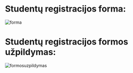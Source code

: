 # Studentų registracijos forma:
![forma](https://user-images.githubusercontent.com/107037107/185599230-719f1141-1512-4cfc-b2e0-f5a8b30976b5.png)
# Studentų registracijos formos užpildymas:
![formosuzpildymas](https://user-images.githubusercontent.com/107037107/185599351-8d2a16a0-731e-4479-bdac-16bc905a6bab.png)
